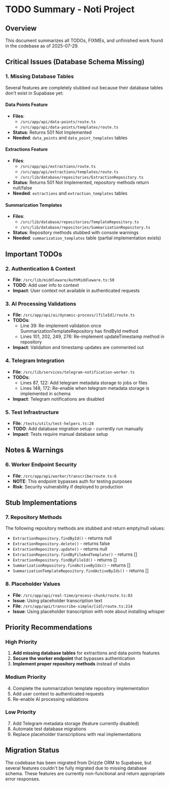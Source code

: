 # TODO Summary - Noti Project

## Overview

This document summarizes all TODOs, FIXMEs, and unfinished work found in the codebase as of
2025-07-29.

## Critical Issues (Database Schema Missing)

### 1. Missing Database Tables

Several features are completely stubbed out because their database tables don't exist in Supabase
yet:

#### Data Points Feature

- **Files**:
  - `/src/app/api/data-points/route.ts`
  - `/src/app/api/data-points/templates/route.ts`
- **Status**: Returns 501 Not Implemented
- **Needed**: `data_points` and `data_point_templates` tables

#### Extractions Feature

- **Files**:
  - `/src/app/api/extractions/route.ts`
  - `/src/app/api/extractions/templates/route.ts`
  - `/src/lib/database/repositories/ExtractionRepository.ts`
- **Status**: Returns 501 Not Implemented, repository methods return null/false
- **Needed**: `extractions` and `extraction_templates` tables

#### Summarization Templates

- **Files**:
  - `/src/lib/database/repositories/TemplateRepository.ts`
  - `/src/lib/database/repositories/SummarizationRepository.ts`
- **Status**: Repository methods stubbed with console warnings
- **Needed**: `summarization_templates` table (partial implementation exists)

## Important TODOs

### 2. Authentication & Context

- **File**: `/src/lib/middleware/AuthMiddleware.ts:50`
- **TODO**: Add user info to context
- **Impact**: User context not available in authenticated requests

### 3. AI Processing Validations

- **File**: `/src/app/api/ai/dynamic-process/[fileId]/route.ts`
- **TODOs**:
  - Line 39: Re-implement validation once SummarizationTemplateRepository has findById method
  - Lines 101, 202, 249, 276: Re-implement updateTimestamp method in repository
- **Impact**: Validation and timestamp updates are commented out

### 4. Telegram Integration

- **File**: `/src/lib/services/telegram-notification-worker.ts`
- **TODOs**:
  - Lines 87, 122: Add telegram metadata storage to jobs or files
  - Lines 148, 172: Re-enable when telegram metadata storage is implemented in schema
- **Impact**: Telegram notifications are disabled

### 5. Test Infrastructure

- **File**: `/tests/utils/test-helpers.ts:28`
- **TODO**: Add database migration setup - currently run manually
- **Impact**: Tests require manual database setup

## Notes & Warnings

### 6. Worker Endpoint Security

- **File**: `/src/app/api/worker/transcribe/route.ts:6`
- **NOTE**: This endpoint bypasses auth for testing purposes
- **Risk**: Security vulnerability if deployed to production

## Stub Implementations

### 7. Repository Methods

The following repository methods are stubbed and return empty/null values:

- `ExtractionRepository.findById()` - returns null
- `ExtractionRepository.delete()` - returns false
- `ExtractionRepository.update()` - returns null
- `ExtractionRepository.findByFileAndTemplate()` - returns []
- `ExtractionRepository.findByFileId()` - returns []
- `SummarizationRepository.findActiveByIds()` - returns []
- `SummarizationTemplateRepository.findActiveByIds()` - returns []

### 8. Placeholder Values

- **File**: `/src/app/api/real-time/process-chunk/route.ts:83`
- **Issue**: Using placeholder transcription text
- **File**: `/src/app/api/transcribe-simple/[id]/route.ts:214`
- **Issue**: Using placeholder transcription with note about installing whisper

## Priority Recommendations

### High Priority

1. **Add missing database tables** for extractions and data points features
2. **Secure the worker endpoint** that bypasses authentication
3. **Implement proper repository methods** instead of stubs

### Medium Priority

4. Complete the summarization template repository implementation
5. Add user context to authenticated requests
6. Re-enable AI processing validations

### Low Priority

7. Add Telegram metadata storage (feature currently disabled)
8. Automate test database migrations
9. Replace placeholder transcriptions with real implementations

## Migration Status

The codebase has been migrated from Drizzle ORM to Supabase, but several features couldn't be fully
migrated due to missing database schema. These features are currently non-functional and return
appropriate error responses.
